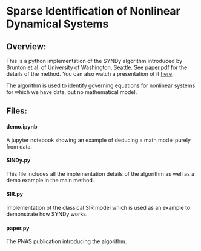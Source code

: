 # Sparse Identification of Nonlinear Dynamical Systems

## Overview:

This is a python implementation of the SYNDy algorithm introduced by Brunton et al. of University of Washington, Seattle.
See [paper.pdf](https://github.com/sahandha/SINDy/blob/master/paper.pdf) for the details of the method. You can also watch a presentation of it [here](https://www.youtube.com/watch?v=gSCa78TIldg).

The algorithm is used to identify governing equations for nonlinear systems for which we have data, but no mathematical model.

## Files:

#### demo.ipynb
A jupyter notebook showing an example of deducing a math model purely from data.

#### SINDy.py
This file includes all the implementation details of the algorithm as well as a demo example in the main method.

#### SIR.py
Implementation of the classical SIR model which is used as an example to demonstrate how SYNDy works.

#### paper.py
The PNAS publication introducing the algorithm.
